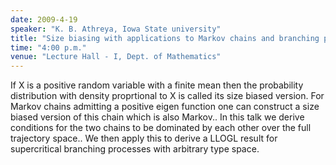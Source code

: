 ```yaml
---
date: 2009-4-19
speaker: "K. B. Athreya, Iowa State university"
title: "Size biasing with applications to Markov chains and branching processes."
time: "4:00 p.m."
venue: "Lecture Hall - I, Dept. of Mathematics"
---
```

If X is a positive random variable with a finite mean then the
probability distribution with density proprtional to X is called its size
biased version. For Markov chains admitting a positive eigen
function one can construct a size biased version of this chain which is
also Markov.. In this talk we derive conditions for the two
chains to be dominated by each other over the full trajectory
space.. We then apply this to derive a LLOGL result for
supercritical branching processes with arbitrary type space.
